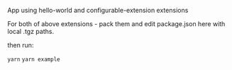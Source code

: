 App using hello-world and configurable-extension extensions

For both of above extensions - pack them and edit package.json here with local .tgz paths.

then run:

`yarn`
`yarn example`
